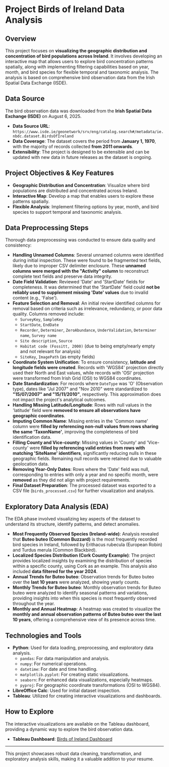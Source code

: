 # Project Birds of Ireland Data Analysis

## Overview
This project focuses on **visualizing the geographic distribution and concentration of bird populations across Ireland**. It involves developing an interactive map that allows users to explore bird concentration patterns spatially, along with implementing filtering capabilities based on year, month, and bird species for flexible temporal and taxonomic analysis. The analysis is based on comprehensive bird observation data from the Irish Spatial Data Exchange (ISDE).

## Data Source
The bird observation data was downloaded from the **Irish Spatial Data Exchange (ISDE)** on August 6, 2025.
*   **Data Source URL**: `https://www.isde.ie/geonetwork/srv/eng/catalog.search#/metadata/ie.nbdc.dataset.BirdsOfIreland`
*   **Data Coverage**: The dataset covers the period from **January 1, 1970**, with the majority of records collected **from 2011 onwards**.
*   **Extensibility**: The project is designed to be extensible and can be updated with new data in future releases as the dataset is ongoing.

## Project Objectives & Key Features
*   **Geographic Distribution and Concentration**: Visualize where bird populations are distributed and concentrated across Ireland.
*   **Interactive Map**: Develop a map that enables users to explore these patterns spatially.
*   **Flexible Analysis**: Implement filtering options by year, month, and bird species to support temporal and taxonomic analysis.

## Data Preprocessing Steps
Thorough data preprocessing was conducted to ensure data quality and consistency:
*   **Handling Unnamed Columns**: Several unnamed columns were identified during initial inspection. These were found to be fragmented text fields, likely due to improper CSV delimiter enclosure. These **unnamed columns were merged with the "Activity" column** to reconstruct complete text fields and preserve data integrity.
*   **Date Field Validation**: Reviewed 'Date' and 'StartDate' fields for completeness. It was determined that the 'StartDate' field could **not be reliably used to supplement missing 'Date' values** due to invalid content (e.g., 'False').
*   **Feature Selection and Removal**: An initial review identified columns for removal based on criteria such as irrelevance, redundancy, or poor data quality. Columns removed include:
    *   `SurveyKey`, `SampleKey`
    *   `StartDate`, `EndDate`
    *   `Recorder`, `Determiner`, `ZeroAbundance`, `UnderValidation`, `Determiner name`, `Survey name`
    *   `Site description`, `Source`
    *   `Habitat code (Fossitt, 2000)` (due to being empty/nearly empty and not relevant for analysis)
    *   `SiteKey`, `ImagePath` (as empty fields)
*   **Coordinate System Unification**: To ensure consistency, **latitude and longitude fields were created**. Records with 'WGS84' projection directly used their North and East values, while records with 'OSI' projection were transformed from Irish Grid (OSI) to WGS84 coordinates.
*   **Date Standardization**: For records where `DateType` was 'O' (Observation type), dates like "Jul 2007" and "Nov 2010" were standardized to **"15/07/2007" and "15/11/2010"**, respectively. This approximation does not impact the project's analytical outcomes.
*   **Handling Missing Latitude/Longitude**: Rows with null values in the 'latitude' field were **removed to ensure all observations have geographic coordinates**.
*   **Imputing Common Name**: Missing entries in the 'Common name' column were **filled by referencing non-null values from rows sharing the same 'TaxonName'**, improving the completeness of bird identification data.
*   **Filling County and Vice-county**: Missing values in 'County' and 'Vice-county' were **filled by referencing valid entries from rows with matching 'SiteName' identifiers**, significantly reducing nulls in these geographic fields. Remaining null records were retained due to valuable geolocation data.
*   **Removing Year-Only Dates**: Rows where the 'Date' field was null, corresponding to entries with only a year and no specific month, were **removed** as they did not align with project requirements.
*   **Final Dataset Preparation**: The processed dataset was exported to a CSV file (`birds_processed.csv`) for further visualization and analysis.

## Exploratory Data Analysis (EDA)
The EDA phase involved visualizing key aspects of the dataset to understand its structure, identify patterns, and detect anomalies.
*   **Most Frequently Observed Species (Ireland-wide)**: Analysis revealed that **Buteo buteo (Common Buzzard)** is the most frequently recorded bird species in Ireland, followed by Erithacus rubecula (European Robin) and Turdus merula (Common Blackbird).
*   **Localized Species Distribution (Cork County Example)**: The project provides localized insights by examining the distribution of species within a specific county, using Cork as an example. This analysis also included **data filtered for the year 2024**.
*   **Annual Trends for Buteo buteo**: Observation trends for Buteo buteo over the **last 10 years** were analyzed, showing yearly counts.
*   **Monthly Trends for Buteo buteo**: Monthly observation trends for Buteo buteo were analyzed to identify seasonal patterns and variations, providing insights into when this species is most frequently observed throughout the year.
*   **Monthly and Annual Heatmap**: A heatmap was created to visualize the **monthly and annual observation patterns of Buteo buteo over the last 10 years**, offering a comprehensive view of its presence across time.

## Technologies and Tools
*   **Python**: Used for data loading, preprocessing, and exploratory data analysis.
    *   `pandas`: For data manipulation and analysis.
    *   `numpy`: For numerical operations.
    *   `datetime`: For date and time handling.
    *   `matplotlib.pyplot`: For creating static visualizations.
    *   `seaborn`: For enhanced data visualizations, especially heatmaps.
    *   `pyproj`: For geographic coordinate transformations (OSI to WGS84).
*   **LibreOffice Calc**: Used for initial dataset inspection.
*   **Tableau**: Utilized for creating interactive visualizations and dashboards.

## How to Explore
The interactive visualizations are available on the Tableau dashboard, providing a dynamic way to explore the bird observation data.
*   **Tableau Dashboard**: [Birds of Ireland Dashboard]([link_to_tableau_dashboard_here](https://public.tableau.com/views/Birds_of_Ireland/Dashboard1_1?:language=en-US&:sid=&:redirect=auth&:display_count=n&:origin=viz_share_link)) 
---

This project showcases robust data cleaning, transformation, and exploratory analysis skills, making it a valuable addition to your resume.
